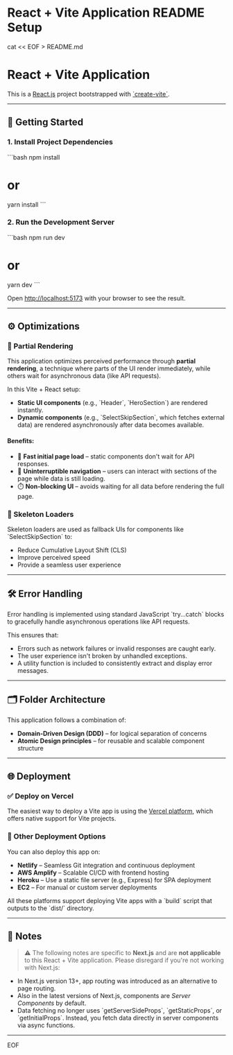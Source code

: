 # React + Vite Application README Setup

cat << EOF > README.md

# React + Vite Application

This is a [React.js](https://react.dev/) project bootstrapped with [\`create-vite\`](https://github.com/vitejs/vite/tree/main/packages/create-vite).

---

## 🚀 Getting Started

### 1. Install Project Dependencies

\`\`\`bash
npm install

# or

yarn install
\`\`\`

### 2. Run the Development Server

\`\`\`bash
npm run dev

# or

yarn dev
\`\`\`

Open [http://localhost:5173](http://localhost:5173) with your browser to see the result.

---

## ⚙️ Optimizations

### 🔄 Partial Rendering

This application optimizes perceived performance through **partial rendering**, a technique where parts of the UI render immediately, while others wait for asynchronous data (like API requests).

In this Vite + React setup:

- **Static UI components** (e.g., \`Header\`, \`HeroSection\`) are rendered instantly.
- **Dynamic components** (e.g., \`SelectSkipSection\`, which fetches external data) are rendered asynchronously after data becomes available.

#### Benefits:

- 🚀 **Fast initial page load** – static components don't wait for API responses.
- 🔄 **Uninterruptible navigation** – users can interact with sections of the page while data is still loading.
- ⏱️ **Non-blocking UI** – avoids waiting for all data before rendering the full page.

### 🦴 Skeleton Loaders

Skeleton loaders are used as fallback UIs for components like \`SelectSkipSection\` to:

- Reduce Cumulative Layout Shift (CLS)
- Improve perceived speed
- Provide a seamless user experience

---

## 🛠️ Error Handling

Error handling is implemented using standard JavaScript \`try...catch\` blocks to gracefully handle asynchronous operations like API requests.

This ensures that:

- Errors such as network failures or invalid responses are caught early.
- The user experience isn't broken by unhandled exceptions.
- A utility function is included to consistently extract and display error messages.

---

## 🗂️ Folder Architecture

This application follows a combination of:

- **Domain-Driven Design (DDD)** – for logical separation of concerns
- **Atomic Design principles** – for reusable and scalable component structure

---

## 🌐 Deployment

### ✅ Deploy on Vercel

The easiest way to deploy a Vite app is using the [Vercel platform](https://vercel.com/docs/frameworks/vite), which offers native support for Vite projects.

### 🧩 Other Deployment Options

You can also deploy this app on:

- **Netlify** – Seamless Git integration and continuous deployment
- **AWS Amplify** – Scalable CI/CD with frontend hosting
- **Heroku** – Use a static file server (e.g., Express) for SPA deployment
- **EC2** – For manual or custom server deployments

All these platforms support deploying Vite apps with a \`build\` script that outputs to the \`dist/\` directory.

---

## 📝 Notes

> ⚠️ The following notes are specific to **Next.js** and are **not applicable** to this React + Vite application. Please disregard if you're not working with Next.js:

- In Next.js version 13+, app routing was introduced as an alternative to page routing.
- Also in the latest versions of Next.js, components are _Server Components_ by default.
- Data fetching no longer uses \`getServerSideProps\`, \`getStaticProps\`, or \`getInitialProps\`. Instead, you fetch data directly in server components via async functions.

---

EOF
